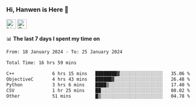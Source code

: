 ### Hi, Hanwen is Here 👋
<p>
	<a href="https://www.linkedin.com/in/liu-hanwen/"><img src="https://img.shields.io/badge/@hanwen-0A66C2?style=flat&logo=LinkedIn&logoColor=white" alt="Linkedin"  height="25px"/></a> 
	<a href="https://scholar.google.com/citations?user=HDF0su0AAAAJ"><img src="https://img.shields.io/badge/scholar-4385FE.svg?&style=plastic&logo=google-scholar&logoColor=white" alt="Google Scholar" height="25px"> </a>
</p>

📊 **The last 7 days I spent my time on** 
<!--START_SECTION:waka-->

```txt
From: 18 January 2024 - To: 25 January 2024

Total Time: 16 hrs 59 mins

C++              6 hrs 15 mins   ████████▓░░░░░░░░░░░░░░░░   35.06 %
ObjectiveC       4 hrs 43 mins   ██████▓░░░░░░░░░░░░░░░░░░   26.48 %
Python           3 hrs 6 mins    ████▒░░░░░░░░░░░░░░░░░░░░   17.40 %
CSV              1 hr 25 mins    ██░░░░░░░░░░░░░░░░░░░░░░░   08.02 %
Other            51 mins         █▒░░░░░░░░░░░░░░░░░░░░░░░   04.78 %
```

<!--END_SECTION:waka-->


<!--
**david990917/david990917** is a ✨ _special_ ✨ repository because its `README.md` (this file) appears on your GitHub profile.

Here are some ideas to get you started:

- 🔭 I’m currently working on ...
- 🌱 I’m currently learning ...
- 👯 I’m looking to collaborate on ...
- 🤔 I’m looking for help with ...
- 💬 Ask me about ...
- 📫 How to reach me: ...
- 😄 Pronouns: ...
- ⚡ Fun fact: ...
-->
